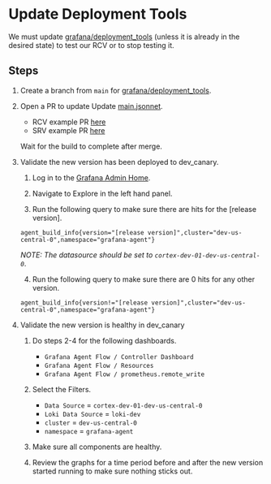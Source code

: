 # Update Deployment Tools

We must update [grafana/deployment_tools](https://github.com/grafana/deployment_tools) (unless it is already in the desired state) to test our RCV or to stop testing it.

## Steps

1. Create a branch from `main` for [grafana/deployment_tools](https://github.com/grafana/deployment_tools).

2. Open a PR to update Update [main.jsonnet](https://github.com/grafana/deployment_tools/blob/master/ksonnet/environments/grafana-agent/main.jsonnet).

    - RCV example PR [here](https://github.com/grafana/deployment_tools/pull/58203)
    - SRV example PR [here](https://github.com/grafana/deployment_tools/pull/58674)

    Wait for the build to complete after merge.

3. Validate the new version has been deployed to dev_canary.

    1. Log in to the [Grafana Admin Home](https://admin-dev-us-central-0.grafana.net/grafana/?orgId=1).

    2. Navigate to Explore in the left hand panel.

    3. Run the following query to make sure there are hits for the [release version].

    ```
    agent_build_info{version="[release version]",cluster="dev-us-central-0",namespace="grafana-agent"}
    ```

    *NOTE: The datasource should be set to `cortex-dev-01-dev-us-central-0`*.

    4. Run the following query to make sure there are 0 hits for any other version.

    ```
    agent_build_info{version!="[release version]",cluster="dev-us-central-0",namespace="grafana-agent"}
    ```

4. Validate the new version is healthy in dev_canary

    1. Do steps 2-4 for the following dashboards.
        - `Grafana Agent Flow / Controller Dashboard`
        - `Grafana Agent Flow / Resources`
        - `Grafana Agent Flow / prometheus.remote_write`

    2. Select the Filters.
        - `Data Source` = `cortex-dev-01-dev-us-central-0`
        - `Loki Data Source` = `loki-dev`
        - `cluster` = `dev-us-central-0`
        - `namespace` = `grafana-agent`

    3. Make sure all components are healthy.

    4. Review the graphs for a time period before and after the new version started running to make sure nothing sticks out.